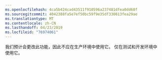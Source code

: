 ```yaml
---
ms.openlocfilehash: 4ca5b424cad43511f910596a237481dfea0dd60f
ms.sourcegitcommit: 4042388fa5e7ef50bc59f9e35df330613fea29ae
ms.translationtype: MT
ms.contentlocale: zh-CN
ms.lasthandoff: 04/23/2019
ms.locfileid: "76974061"
---
```

我们预计会更改此功能，因此不应在生产环境中使用它。 仅在测试和开发环境中使用它。